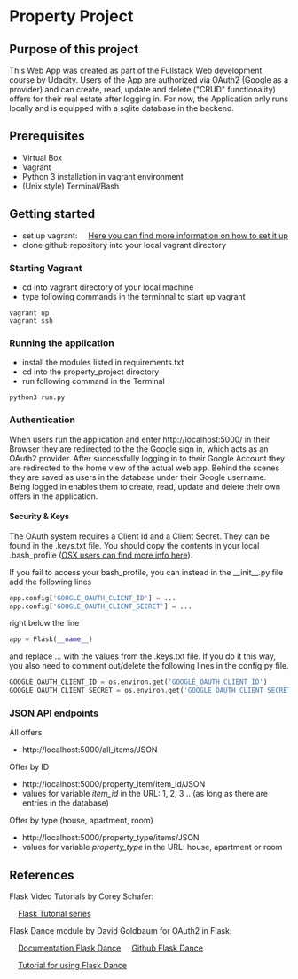 # Property Project

## Purpose of this project

This Web App was created as part of the Fullstack Web development course by Udacity. Users of the App 
are authorized via OAuth2 (Google as a provider) and can create, read, update and delete ("CRUD" functionality)
offers for their real estate after logging in. For now, the Application only runs locally and is equipped 
with a sqlite database in the backend.

## Prerequisites
* Virtual Box 
* Vagrant
* Python 3 installation in vagrant environment
* (Unix style) Terminal/Bash

## Getting started

[comment]: <> (Verlinkung?)
* set up vagrant: 
&nbsp;&nbsp;&nbsp;&nbsp;[Here you can find more information on how to set it up](https://medium.com/@JohnFoderaro/how-to-set-up-a-local-linux-environment-with-vagrant-163f0ba4da77)
* clone github repository into your local vagrant directory

### Starting Vagrant

* cd into vagrant directory of your local machine
* type following commands in the terminnal to start up vagrant

```console
vagrant up
vagrant ssh
```

### Running the application
    
[comment]: <> (Python version?)

* install the modules listed in requirements.txt
* cd into the property_project directory
* run following command in the Terminal

```console
python3 run.py
```

### Authentication

When users run the application and enter http://localhost:5000/ in their Browser they are redirected
to the the Google sign in, which acts as an OAuth2 provider. After successfully logging in to their 
Google Account they are redirected to the home view of the actual web app. Behind the scenes they
are saved as users in the database under their Google username. Being logged in enables them to create,
read, update and delete their own offers in the application.

####  Security & Keys

The OAuth system requires a Client Id and a Client Secret. They can be found in the .keys.txt file.
You should copy the contents in your local .bash_profile ([OSX users can find more info here](https://natelandau.com/my-mac-osx-bash_profile/)).

If you fail to access your bash_profile, you can instead in the \_\_init\_\_.py file add the following lines 

```python
app.config['GOOGLE_OAUTH_CLIENT_ID'] = ...
app.config['GOOGLE_OAUTH_CLIENT_SECRET'] = ...
```

right below the line

```python
app = Flask(__name__)
```

and replace ... with the values from the .keys.txt file. If you do it this way, you also need to 
comment out/delete the following lines in the config.py file.

```python
GOOGLE_OAUTH_CLIENT_ID = os.environ.get('GOOGLE_OAUTH_CLIENT_ID')
GOOGLE_OAUTH_CLIENT_SECRET = os.environ.get('GOOGLE_OAUTH_CLIENT_SECRET') 
```

### JSON API endpoints

All offers

* http://localhost:5000/all_items/JSON

Offer by ID

* http://localhost:5000/property_item/item_id/JSON
* values for variable *item_id* in the URL: 1, 2, 3 .. (as long as there are entries in the database)

Offer by type (house, apartment, room)

* http://localhost:5000/property_type/items/JSON
* values for variable *property_type* in the URL: house, apartment or room

## References

Flask Video Tutorials by Corey Schafer:

&nbsp;&nbsp;&nbsp;&nbsp;[Flask Tutorial series](https://www.youtube.com/watch?v=MwZwr5Tvyxo&list=PL-osiE80TeTs4UjLw5MM6OjgkjFeUxCYH)

Flask Dance module by David Goldbaum for OAuth2 in Flask:

&nbsp;&nbsp;&nbsp;&nbsp;[Documentation Flask Dance](https://flask-dance.readthedocs.io/en/latest/)
&nbsp;&nbsp;&nbsp;&nbsp;[Github Flask Dance](https://github.com/singingwolfboy/flask-dance)

&nbsp;&nbsp;&nbsp;&nbsp;[Tutorial for using Flask Dance](https://www.youtube.com/watch?v=MiHVTHzIgyE)

